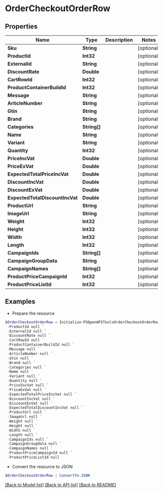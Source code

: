 # OrderCheckoutOrderRow
## Properties

Name | Type | Description | Notes
------------ | ------------- | ------------- | -------------
**Sku** | **String** |  | [optional] 
**ProductId** | **Int32** |  | [optional] 
**ExternalId** | **String** |  | [optional] 
**DiscountRate** | **Double** |  | [optional] 
**CartRowId** | **Int32** |  | [optional] 
**ProductContainerBuildId** | **Int32** |  | [optional] 
**Message** | **String** |  | [optional] 
**ArticleNumber** | **String** |  | [optional] 
**Gtin** | **String** |  | [optional] 
**Brand** | **String** |  | [optional] 
**Categories** | **String[]** |  | [optional] 
**Name** | **String** |  | [optional] 
**Variant** | **String** |  | [optional] 
**Quantity** | **Int32** |  | [optional] 
**PriceIncVat** | **Double** |  | [optional] 
**PriceExVat** | **Double** |  | [optional] 
**ExpectedTotalPriceIncVat** | **Double** |  | [optional] 
**DiscountIncVat** | **Double** |  | [optional] 
**DiscountExVat** | **Double** |  | [optional] 
**ExpectedTotalDiscountIncVat** | **Double** |  | [optional] 
**ProductUrl** | **String** |  | [optional] 
**ImageUrl** | **String** |  | [optional] 
**Weight** | **Int32** |  | [optional] 
**Height** | **Int32** |  | [optional] 
**Width** | **Int32** |  | [optional] 
**Length** | **Int32** |  | [optional] 
**CampaignIds** | **String[]** |  | [optional] 
**CampaignGroupData** | **String** |  | [optional] 
**CampaignNames** | **String[]** |  | [optional] 
**ProductPriceCampaignId** | **Int32** |  | [optional] 
**ProductPriceListId** | **Int32** |  | [optional] 

## Examples

- Prepare the resource
```powershell
$OrderCheckoutOrderRow = Initialize-PSOpenAPIToolsOrderCheckoutOrderRow  -Sku null `
 -ProductId null `
 -ExternalId null `
 -DiscountRate null `
 -CartRowId null `
 -ProductContainerBuildId null `
 -Message null `
 -ArticleNumber null `
 -Gtin null `
 -Brand null `
 -Categories null `
 -Name null `
 -Variant null `
 -Quantity null `
 -PriceIncVat null `
 -PriceExVat null `
 -ExpectedTotalPriceIncVat null `
 -DiscountIncVat null `
 -DiscountExVat null `
 -ExpectedTotalDiscountIncVat null `
 -ProductUrl null `
 -ImageUrl null `
 -Weight null `
 -Height null `
 -Width null `
 -Length null `
 -CampaignIds null `
 -CampaignGroupData null `
 -CampaignNames null `
 -ProductPriceCampaignId null `
 -ProductPriceListId null
```

- Convert the resource to JSON
```powershell
$OrderCheckoutOrderRow | ConvertTo-JSON
```

[[Back to Model list]](../README.md#documentation-for-models) [[Back to API list]](../README.md#documentation-for-api-endpoints) [[Back to README]](../README.md)

